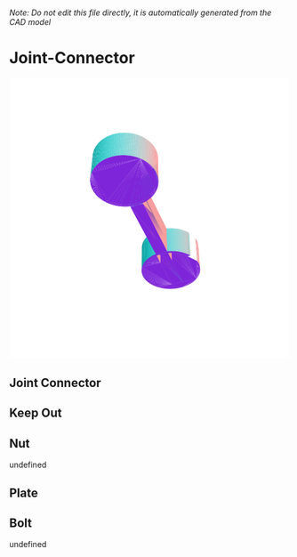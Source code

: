 ###### Note: Do not edit this file directly, it is automatically generated from the CAD model

# Joint-Connector

![](/project.svg)

## Joint Connector


## Keep Out


## Nut


undefined


## Plate


## Bolt


undefined



